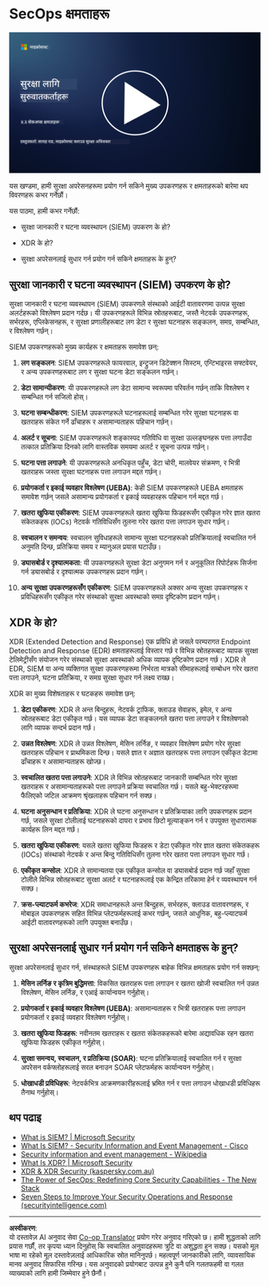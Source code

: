 <!--
CO_OP_TRANSLATOR_METADATA:
{
  "original_hash": "553eb694c89f1caca0694e8d8ab89e0e",
  "translation_date": "2025-09-04T01:16:56+00:00",
  "source_file": "4.3 SecOps capabilities.md",
  "language_code": "ne"
}
-->
# SecOps क्षमताहरू

[![भिडियो हेर्नुहोस्](../../translated_images/4-3_placeholder.e6e2ff578a715178985449c7f550e382f9b199847b709653a5e0af6145a8e82f.ne.png)](https://learn-video.azurefd.net/vod/player?id=bdbc1c7c-307b-4519-b8ad-b142434c0461)

यस खण्डमा, हामी सुरक्षा अपरेसनहरूमा प्रयोग गर्न सकिने मुख्य उपकरणहरू र क्षमताहरूको बारेमा थप विवरणहरू कभर गर्नेछौं।

यस पाठमा, हामी कभर गर्नेछौं:

- सुरक्षा जानकारी र घटना व्यवस्थापन (SIEM) उपकरण के हो?

- XDR के हो?

- सुरक्षा अपरेसनलाई सुधार गर्न प्रयोग गर्न सकिने क्षमताहरू के हुन्?

## सुरक्षा जानकारी र घटना व्यवस्थापन (SIEM) उपकरण के हो?

सुरक्षा जानकारी र घटना व्यवस्थापन (SIEM) उपकरणले संस्थाको आईटी वातावरणमा उत्पन्न सुरक्षा अलर्टहरूको विश्लेषण प्रदान गर्दछ। यी उपकरणहरूले विभिन्न स्रोतहरूबाट, जस्तै नेटवर्क उपकरणहरू, सर्भरहरू, एप्लिकेसनहरू, र सुरक्षा प्रणालीहरूबाट लग डेटा र सुरक्षा घटनाहरू सङ्कलन, समग्र, सम्बन्धित, र विश्लेषण गर्छन्।

SIEM उपकरणहरूको मुख्य कार्यहरू र क्षमताहरू समावेश छन्:

1. **लग सङ्कलन**: SIEM उपकरणहरूले फायरवाल, इन्ट्रुजन डिटेक्शन सिस्टम, एन्टिभाइरस सफ्टवेयर, र अन्य उपकरणहरूबाट लग र सुरक्षा घटना डेटा सङ्कलन गर्छन्।

2. **डेटा सामान्यीकरण**: यी उपकरणहरूले लग डेटा सामान्य स्वरूपमा परिवर्तन गर्छन् ताकि विश्लेषण र सम्बन्धित गर्न सजिलो होस्।

3. **घटना सम्बन्धीकरण**: SIEM उपकरणहरूले घटनाहरूलाई सम्बन्धित गरेर सुरक्षा घटनाहरू वा खतराहरू संकेत गर्ने ढाँचाहरू र असामान्यताहरू पहिचान गर्छन्।

4. **अलर्ट र सूचना**: SIEM उपकरणहरूले शङ्कास्पद गतिविधि वा सुरक्षा उल्लङ्घनहरू पत्ता लगाउँदा तत्काल प्रतिक्रिया दिनको लागि वास्तविक समयमा अलर्ट र सूचना उत्पन्न गर्छन्।

5. **घटना पत्ता लगाउने**: यी उपकरणहरूले अनधिकृत पहुँच, डेटा चोरी, मालवेयर संक्रमण, र भित्री खतराहरू जस्ता सुरक्षा घटनाहरू पत्ता लगाउन मद्दत गर्छन्।

6. **प्रयोगकर्ता र इकाई व्यवहार विश्लेषण (UEBA)**: केही SIEM उपकरणहरूले UEBA क्षमताहरू समावेश गर्छन् जसले असामान्य प्रयोगकर्ता र इकाई व्यवहारहरू पहिचान गर्न मद्दत गर्छ।

7. **खतरा खुफिया एकीकरण**: SIEM उपकरणहरूले खतरा खुफिया फिडहरूसँग एकीकृत गरेर ज्ञात खतरा संकेतकहरू (IOCs) नेटवर्क गतिविधिसँग तुलना गरेर खतरा पत्ता लगाउन सुधार गर्छन्।

8. **स्वचालन र समन्वय**: स्वचालन सुविधाहरूले सामान्य सुरक्षा घटनाहरूको प्रतिक्रियालाई स्वचालित गर्न अनुमति दिन्छ, प्रतिक्रिया समय र म्यानुअल प्रयास घटाउँछ।

9. **ड्यासबोर्ड र दृश्यात्मकता**: यी उपकरणहरूले सुरक्षा डेटा अनुगमन गर्न र अनुकूलित रिपोर्टहरू सिर्जना गर्न ड्यासबोर्ड र दृश्यात्मक उपकरणहरू प्रदान गर्छन्।

10. **अन्य सुरक्षा उपकरणहरूसँग एकीकरण**: SIEM उपकरणहरूले अक्सर अन्य सुरक्षा उपकरणहरू र प्रविधिहरूसँग एकीकृत गरेर संस्थाको सुरक्षा अवस्थाको समग्र दृष्टिकोण प्रदान गर्छन्।

## XDR के हो?

XDR (Extended Detection and Response) एक प्रविधि हो जसले परम्परागत Endpoint Detection and Response (EDR) क्षमताहरूलाई विस्तार गर्छ र विभिन्न स्रोतहरूबाट व्यापक सुरक्षा टेलिमेट्रीसँग संयोजन गरेर संस्थाको सुरक्षा अवस्थाको अधिक व्यापक दृष्टिकोण प्रदान गर्छ। XDR ले EDR, SIEM वा अन्य व्यक्तिगत सुरक्षा उपकरणहरूमा निर्भरता मात्रको सीमाहरूलाई सम्बोधन गरेर खतरा पत्ता लगाउने, घटना प्रतिक्रिया, र समग्र सुरक्षा सुधार गर्न लक्ष्य राख्छ।

XDR का मुख्य विशेषताहरू र घटकहरू समावेश छन्:

1. **डेटा एकीकरण**: XDR ले अन्त बिन्दुहरू, नेटवर्क ट्राफिक, क्लाउड सेवाहरू, इमेल, र अन्य स्रोतहरूबाट डेटा एकीकृत गर्छ। यस व्यापक डेटा सङ्कलनले खतरा पत्ता लगाउने र विश्लेषणको लागि व्यापक सन्दर्भ प्रदान गर्छ।

2. **उन्नत विश्लेषण**: XDR ले उन्नत विश्लेषण, मेसिन लर्निङ, र व्यवहार विश्लेषण प्रयोग गरेर सुरक्षा खतराहरू पहिचान र प्राथमिकता दिन्छ। यसले ज्ञात र अज्ञात खतराहरू पत्ता लगाउन एकीकृत डेटामा ढाँचाहरू र असामान्यताहरू खोज्छ।

3. **स्वचालित खतरा पत्ता लगाउने**: XDR ले विभिन्न स्रोतहरूबाट जानकारी सम्बन्धित गरेर सुरक्षा खतराहरू र असामान्यताहरूको पत्ता लगाउने प्रक्रिया स्वचालित गर्छ। यसले बहु-भेक्टरहरूमा फैलिएको जटिल आक्रमण श्रृंखलाहरू पहिचान गर्न सक्छ।

4. **घटना अनुसन्धान र प्रतिक्रिया**: XDR ले घटना अनुसन्धान र प्रतिक्रियाका लागि उपकरणहरू प्रदान गर्छ, जसले सुरक्षा टोलीलाई घटनाहरूको दायरा र प्रभाव छिटो मूल्याङ्कन गर्न र उपयुक्त सुधारात्मक कार्यहरू लिन मद्दत गर्छ।

5. **खतरा खुफिया एकीकरण**: यसले खतरा खुफिया फिडहरू र डेटा एकीकृत गरेर ज्ञात खतरा संकेतकहरू (IOCs) संस्थाको नेटवर्क र अन्त बिन्दु गतिविधिसँग तुलना गरेर खतरा पत्ता लगाउन सुधार गर्छ।

6. **एकीकृत कन्सोल**: XDR ले सामान्यतया एक एकीकृत कन्सोल वा ड्यासबोर्ड प्रदान गर्छ जहाँ सुरक्षा टोलीले विभिन्न स्रोतहरूबाट सुरक्षा अलर्ट र घटनाहरूलाई एक केन्द्रित तरिकामा हेर्न र व्यवस्थापन गर्न सक्छ।

7. **क्रस-प्ल्याटफर्म कभरेज**: XDR समाधानहरूले अन्त बिन्दुहरू, सर्भरहरू, क्लाउड वातावरणहरू, र मोबाइल उपकरणहरू सहित विभिन्न प्लेटफर्महरूलाई कभर गर्छन्, जसले आधुनिक, बहु-प्ल्याटफर्म आईटी वातावरणहरूको लागि उपयुक्त बनाउँछ।

## सुरक्षा अपरेसनलाई सुधार गर्न प्रयोग गर्न सकिने क्षमताहरू के हुन्?

सुरक्षा अपरेसनलाई सुधार गर्न, संस्थाहरूले SIEM उपकरणहरू बाहेक विभिन्न क्षमताहरू प्रयोग गर्न सक्छन्:

1. **मेसिन लर्निङ र कृत्रिम बुद्धिमत्ता**: विकसित खतराहरू पत्ता लगाउन र खतरा खोजी स्वचालित गर्न उन्नत विश्लेषण, मेसिन लर्निङ, र एआई कार्यान्वयन गर्नुहोस्।

2. **प्रयोगकर्ता र इकाई व्यवहार विश्लेषण (UEBA)**: असामान्यताहरू र भित्री खतराहरू पत्ता लगाउन प्रयोगकर्ता र इकाई व्यवहार विश्लेषण गर्नुहोस्।

3. **खतरा खुफिया फिडहरू**: नवीनतम खतराहरू र खतरा संकेतकहरूको बारेमा अद्यावधिक रहन खतरा खुफिया फिडहरू एकीकृत गर्नुहोस्।

4. **सुरक्षा समन्वय, स्वचालन, र प्रतिक्रिया (SOAR)**: घटना प्रतिक्रियालाई स्वचालित गर्न र सुरक्षा अपरेसन वर्कफ्लोहरूलाई सरल बनाउन SOAR प्लेटफर्महरू कार्यान्वयन गर्नुहोस्।

5. **धोखाधडी प्रविधिहरू**: नेटवर्कभित्र आक्रमणकारीहरूलाई भ्रमित गर्न र पत्ता लगाउन धोखाधडी प्रविधिहरू तैनाथ गर्नुहोस्।

## थप पढाइ

- [What is SIEM? | Microsoft Security](https://www.microsoft.com/security/business/security-101/what-is-siem?WT.mc_id=academic-96948-sayoung)
- [What Is SIEM? - Security Information and Event Management - Cisco](https://www.cisco.com/c/en/us/products/security/what-is-siem.html)
- [Security information and event management - Wikipedia](https://en.wikipedia.org/wiki/Security_information_and_event_management)
- [What Is XDR? | Microsoft Security](https://www.microsoft.com/security/business/security-101/what-is-xdr?WT.mc_id=academic-96948-sayoung)
- [XDR & XDR Security (kaspersky.com.au)](https://www.kaspersky.com.au/resource-center/definitions/what-is-xdr)
- [The Power of SecOps: Redefining Core Security Capabilities - The New Stack](https://thenewstack.io/the-power-of-secops-redefining-core-security-capabilities/)
- [Seven Steps to Improve Your Security Operations and Response (securityintelligence.com)](https://securityintelligence.com/seven-steps-to-improve-your-security-operations-and-response/)

---

**अस्वीकरण**:  
यो दस्तावेज़ AI अनुवाद सेवा [Co-op Translator](https://github.com/Azure/co-op-translator) प्रयोग गरेर अनुवाद गरिएको छ। हामी शुद्धताको लागि प्रयास गर्छौं, तर कृपया ध्यान दिनुहोस् कि स्वचालित अनुवादहरूमा त्रुटि वा अशुद्धता हुन सक्छ। यसको मूल भाषा मा रहेको मूल दस्तावेज़लाई आधिकारिक स्रोत मानिनुपर्छ। महत्वपूर्ण जानकारीको लागि, व्यावसायिक मानव अनुवाद सिफारिस गरिन्छ। यस अनुवादको प्रयोगबाट उत्पन्न हुने कुनै पनि गलतफहमी वा गलत व्याख्याको लागि हामी जिम्मेवार हुने छैनौं।